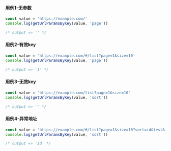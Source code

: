 #### 用例1-无参数

```typescript
const value = 'https://example.com/'
console.log(getUrlParamsByKey(value, 'page'))

/* output => '' */
```

#### 用例2-有效key

```typescript
const value = 'https://example.com/#/list?page=1&size=10'
console.log(getUrlParamsByKey(value, 'page'))

/* output => '1' */
```

#### 用例3-无效key

```typescript
const value = 'https://example.com/list?page=1&size=10'
console.log(getUrlParamsByKey(value, 'sort'))

/* output => '' */
```

#### 用例4-异常地址

```typescript
const value = 'https://example.com/#/list?page=1&size=10?sort=id&test&filter='
console.log(getUrlParamsByKey(value, 'sort'))

/* output => 'id' */
```

